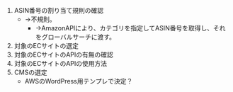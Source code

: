 1. ASIN番号の割り当て規則の確認
   * →不規則。
      * →AmazonAPIにより、カテゴリを指定してASIN番号を取得し、それをグローバルサーチに渡す。
1. 対象のECサイトの選定
1. 対象のECサイトのAPIの有無の確認
1. 対象のECサイトのAPIの使用方法
1. CMSの選定
    * AWSのWordPress用テンプレで決定？
